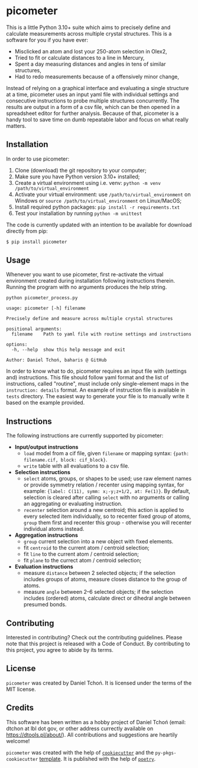 # picometer

This is a little Python 3.10+ suite which aims to precisely define
and calculate measurements across multiple crystal structures.
This is a software for you if you have ever:
- Misclicked an atom and lost your 250-atom selection in Olex2,
- Tried to fit or calculate distances to a line in Mercury,
- Spent a day measuring distances and angles in tens of similar structures,
- Had to redo measurements because of a offensively minor change,

Instead of relying on a graphical interface and evaluating a single structure
at a time, picometer uses an input yaml file with individual settings
and consecutive instructions to probe multiple structures concurrently.
The results are output in a form of a csv file,
which can be then opened in a spreadsheet editor for further analysis.
Because of that, picometer is a handy tool to save time
on dumb repeatable labor and focus on what really matters.


## Installation

In order to use picometer:
1) Clone (download) the git repository to your computer;
2) Make sure you have Python version 3.10+ installed;
3) Create a virtual environment using i.e. venv:
   `python -m venv /path/to/virtual_environment`
4) Activate your virtual environment:
   use `/path/to/virtual_environment` on Windows or
   `source /path/to/virtual_environment` on Linux/MacOS;
5) Install required python packages: `pip install -r requirements.txt`
6) Test your installation by running `python -m unittest`

The code is currently updated with an intention to be available for download
directly from pip:
```bash
$ pip install picometer
```


## Usage

Whenever you want to use picometer, first re-activate the virtual environment
created during installation following instructions therein.
Running the program with no arguments produces the help string.

```shell
python picometer_process.py
```
```text
usage: picometer [-h] filename

Precisely define and measure across multiple crystal structures

positional arguments:
  filename    Path to yaml file with routine settings and instructions

options:
  -h, --help  show this help message and exit

Author: Daniel Tchoń, baharis @ GitHub
```

In order to know what to do, picometer requires an input file
with (settings and) instructions. This file should follow yaml format
and the list of instructions, called "routine", must include
only single-element maps in the `instruction: details` format.
An example of instruction file is available in `tests` directory.
The easiest way to generate your file is to manually write it based
on the example provided.


## Instructions

The following instructions are currently supported by picometer:
- **Input/output instructions**
  - `load` model from a cif file, given `filename` or mapping syntax:
    `{path: filename.cif, block: cif_block}`.
  - `write` table with all evaluations to a csv file.
- **Selection instructions**
  - `select` atoms, groups, or shapes to be used; use raw element names
    or provide symmetry relation / recenter using mapping syntax, for example:
    `{label: C(11), symm: x;-y;z+1/2, at: Fe(1)}`.
    By default, selection is cleared after calling `select` with no arguments
    or calling an aggregating or evaluating instruction.
  - `recenter` selection around a new centroid;
      this action is applied to every selected item individually,
      so to recenter fixed group of atoms, `group` them first and recenter
      this group - otherwise you will recenter individual atoms instead.
- **Aggregation instructions**
  - `group` current selection into a new object with fixed elements.
  - fit `centroid` to the current atom / centroid selection;
  - fit `line` to the current atom / centroid selection;
  - fit `plane` to the currect atom / centroid selection;
- **Evaluation instructions**
  - measure `distance` between 2 selected objects; if the selection includes
    groups of atoms, measure closes distance to the group of atoms.
  - measure `angle` between 2–6 selected objects; if the selection includes
    (ordered) atoms, calculate direct or dihedral angle between presumed bonds.


## Contributing

Interested in contributing? Check out the contributing guidelines.
Please note that this project is released with a Code of Conduct.
By contributing to this project, you agree to abide by its terms.


## License

`picometer` was created by Daniel Tchoń.
It is licensed under the terms of the MIT license.


## Credits

This software has been written as a hobby project of Daniel Tchoń
(email: dtchon at lbl dot gov, or other address currectly available on
https://dtools.pl/about/).
All contributions and suggestions are heartily welcome!

`picometer` was created with the help of
[`cookiecutter`](https://cookiecutter.readthedocs.io/en/latest/)
and the `py-pkgs-cookiecutter` [template](https://github.com/py-pkgs/py-pkgs-cookiecutter).
It is published with the help of [`poetry`](https://python-poetry.org/).

